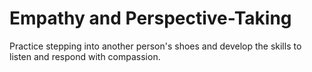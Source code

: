 # Empathy and Perspective-Taking

Practice stepping into another person's shoes and develop the skills to listen and respond with compassion.